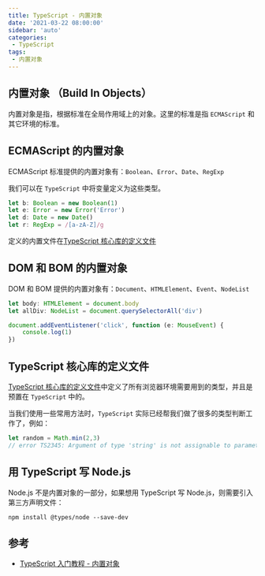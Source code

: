 ```yaml
---
title: TypeScript - 内置对象
date: '2021-03-22 08:00:00'
sidebar: 'auto'
categories:
 - TypeScript
tags:
 - 内置对象
---
```

## 内置对象 （Build In Objects）

内置对象是指，根据标准在全局作用域上的对象。这里的标准是指 `ECMAScript` 和其它环境的标准。

## ECMAScript 的内置对象

ECMAScript 标准提供的内置对象有：`Boolean`、`Error`、`Date`、`RegExp` 

我们可以在 `TypeScript` 中将变量定义为这些类型。

```typescript
let b: Boolean = new Boolean(1)
let e: Error = new Error('Error')
let d: Date = new Date()
let r: RegExp = /[a-zA-Z]/g
```
定义的内置文件在[TypeScript 核心库的定义文件](https://github.com/microsoft/TypeScript/tree/master/src/lib)

## DOM 和 BOM 的内置对象

DOM 和 BOM 提供的内置对象有：`Document`、`HTMLElement`、`Event`、`NodeList`

```typescript
let body: HTMLElement = document.body
let allDiv: NodeList = document.querySelectorAll('div')

document.addEventListener('click', function (e: MouseEvent) {
    console.log(1)
})
```

## TypeScript 核心库的定义文件

[TypeScript 核心库的定义文件](https://github.com/microsoft/TypeScript/tree/master/src/lib)中定义了所有浏览器环境需要用到的类型，并且是预置在 `TypeScript` 中的。

当我们使用一些常用方法时，`TypeScript` 实际已经帮我们做了很多的类型判断工作了，例如：

```typescript
let random = Math.min(2,3)
// error TS2345: Argument of type 'string' is not assignable to parameter of type 'number'
```

## 用 TypeScript 写 Node.js

Node.js 不是内置对象的一部分，如果想用 TypeScript 写 Node.js，则需要引入第三方声明文件：

```shell
npm install @types/node --save-dev
```

## 参考

-   [TypeScript 入门教程 - 内置对象](https://ts.xcatliu.com/basics/built-in-objects)